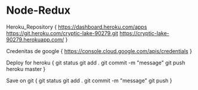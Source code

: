 # Node-Redux
 
Heroku_Repository {
    https://dashboard.heroku.com/apps
    https://git.heroku.com/cryptic-lake-90279.git
    https://cryptic-lake-90279.herokuapp.com/
}

Credenitas de google {
    https://console.cloud.google.com/apis/credentials
}


Deploy for heroku {
    git status
    git add .
    git commit -m "message"
    git push heroku master
}

Save on git {
    git status
    git add .
    git commit -m "message"
    git push
}
